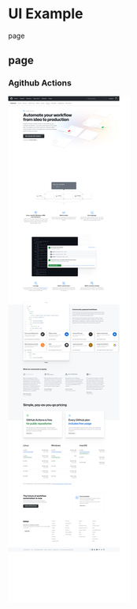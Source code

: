<link rel="stylesheet" href="../.style/enhance.css">
<link rel="stylesheet" href="../.style/reader-adapt.css">

<title> UI Example </title>

# UI Example

page

## page

### Agithub Actions

![1725587096638](./assets/UI-Example/images/1725587096638.png)

